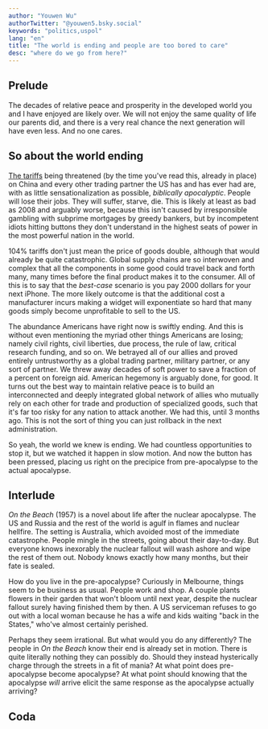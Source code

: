 ```yaml
---
author: "Youwen Wu"
authorTwitter: "@youwen5.bsky.social"
keywords: "politics,uspol"
lang: "en"
title: "The world is ending and people are too bored to care"
desc: "where do we go from here?"
---
```


## Prelude

The decades of relative peace and prosperity in the developed world you and I
have enjoyed are likely over. We will not enjoy the same quality of life our
parents did, and there is a very real chance the next generation will have even
less. And no one cares.

## So about the world ending

[The
tariffs](https://www.cnn.com/2025/04/08/business/trump-china-tariff/index.html)
being threatened (by the time you've read this, already in place) on China and
every other trading partner the US has and has ever had are, with as little
sensationalization as possible, _biblically apocalyptic_. People will lose
their jobs. They will suffer, starve, die. This is likely at least as bad as
2008 and arguably worse, because this isn't caused by irresponsible gambling
with subprime mortgages by greedy bankers, but by incompetent idiots hitting
buttons they don't understand in the highest seats of power in the most
powerful nation in the world.

104% tariffs don't just mean the price of goods double, although that would
already be quite catastrophic. Global supply chains are so interwoven and
complex that all the components in some good could travel back and forth many,
many times before the final product makes it to the consumer. All of this is to
say that the _best-case_ scenario is you pay 2000 dollars for your next iPhone.
The more likely outcome is that the additional cost a manufacturer incurs
making a widget will exponentiate so hard that many goods simply become
unprofitable to sell to the US.

The abundance Americans have right now is swiftly ending. And this is without
even mentioning the myriad other things Americans are losing; namely civil
rights, civil liberties, due process, the rule of law, critical research
funding, and so on. We betrayed all of our allies and proved entirely
untrustworthy as a global trading partner, military partner, or any sort of
partner. We threw away decades of soft power to save a fraction of a percent on
foreign aid. American hegemony is arguably done, for good. It turns out the
best way to maintain relative peace is to build an interconnected and deeply
integrated global network of allies who mutually rely on each other for trade
and production of specialized goods, such that it's far too risky for any
nation to attack another. We had this, until 3 months ago. This is not the sort
of thing you can just rollback in the next administration. 

So yeah, the world we knew is ending. We had countless opportunities to stop
it, but we watched it happen in slow motion. And now the button has been
pressed, placing us right on the precipice from pre-apocalypse to the actual
apocalypse.

## Interlude

_On the Beach_ (1957) is a novel about life after the nuclear apocalypse. The
US and Russia and the rest of the world is agulf in flames and nuclear
hellfire. The setting is Australia, which avoided most of the immediate
catastrophe. People mingle in the streets, going about their day-to-day. But
everyone knows inexorably the nuclear fallout will wash ashore and wipe the
rest of them out. Nobody knows exactly how many months, but their fate is
sealed.

How do you live in the pre-apocalypse? Curiously in Melbourne, things seem to
be business as usual. People work and shop. A couple plants flowers in their
garden that won't bloom until next year, despite the nuclear fallout surely
having finished them by then. A US serviceman refuses to go out with a local
woman because he has a wife and kids waiting "back in the States," who've
almost certainly perished.

Perhaps they seem irrational. But what would you do any differently? The people
in _On the Beach_ know their end is already set in motion. There is quite
literally nothing they can possibly do. Should they instead hysterically charge
through the streets in a fit of mania? At what point does pre-apocalypse become
apocalypse? At what point should knowing that the apocalypse _will_ arrive
elicit the same response as the apocalypse actually arriving?

## Coda


